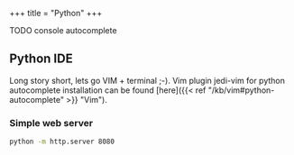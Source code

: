 +++
title = "Python"
+++

TODO console autocomplete
## Python IDE

Long story short, lets go VIM + terminal ;-). Vim plugin jedi-vim for python autocomplete installation can be found [here]({{< ref "/kb/vim#python-autocomplete" >}} "Vim").

### Simple web server

```bash
python -m http.server 8080
```
